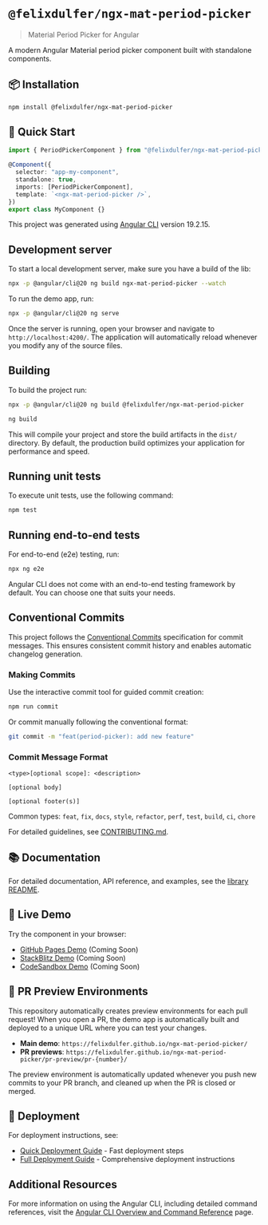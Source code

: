 # `@felixdulfer/ngx-mat-period-picker`

> Material Period Picker for Angular

A modern Angular Material period picker component built with standalone components.

## 📦 Installation

```bash
npm install @felixdulfer/ngx-mat-period-picker
```

## 🚀 Quick Start

```typescript
import { PeriodPickerComponent } from "@felixdulfer/ngx-mat-period-picker";

@Component({
  selector: "app-my-component",
  standalone: true,
  imports: [PeriodPickerComponent],
  template: `<ngx-mat-period-picker />`,
})
export class MyComponent {}
```

This project was generated using [Angular CLI](https://github.com/angular/angular-cli) version 19.2.15.

## Development server

To start a local development server, make sure you have a build of the lib:

```bash
npx -p @angular/cli@20 ng build ngx-mat-period-picker --watch
```

To run the demo app, run:

```bash
npx -p @angular/cli@20 ng serve
```

Once the server is running, open your browser and navigate to `http://localhost:4200/`. The application will automatically reload whenever you modify any of the source files.

## Building

To build the project run:

```bash
npx -p @angular/cli@20 ng build @felixdulfer/ngx-mat-period-picker
```

```bash
ng build
```

This will compile your project and store the build artifacts in the `dist/` directory. By default, the production build optimizes your application for performance and speed.

## Running unit tests

To execute unit tests, use the following command:

```bash
npm test
```

## Running end-to-end tests

For end-to-end (e2e) testing, run:

```bash
npx ng e2e
```

Angular CLI does not come with an end-to-end testing framework by default. You can choose one that suits your needs.

## Conventional Commits

This project follows the [Conventional Commits](https://www.conventionalcommits.org/) specification for commit messages. This ensures consistent commit history and enables automatic changelog generation.

### Making Commits

Use the interactive commit tool for guided commit creation:

```bash
npm run commit
```

Or commit manually following the conventional format:

```bash
git commit -m "feat(period-picker): add new feature"
```

### Commit Message Format

```
<type>[optional scope]: <description>

[optional body]

[optional footer(s)]
```

Common types: `feat`, `fix`, `docs`, `style`, `refactor`, `perf`, `test`, `build`, `ci`, `chore`

For detailed guidelines, see [CONTRIBUTING.md](CONTRIBUTING.md).

## 📚 Documentation

For detailed documentation, API reference, and examples, see the [library README](projects/ngx-mat-period-picker/README.md).

## 🚀 Live Demo

Try the component in your browser:

- [GitHub Pages Demo](https://felixdulfer.github.io/ngx-mat-period-picker/) (Coming Soon)
- [StackBlitz Demo](https://stackblitz.com/edit/angular-ngx-mat-period-picker-demo) (Coming Soon)
- [CodeSandbox Demo](https://codesandbox.io/s/angular-ngx-mat-period-picker-demo) (Coming Soon)

## 🔬 PR Preview Environments

This repository automatically creates preview environments for each pull request! When you open a PR, the demo app is automatically built and deployed to a unique URL where you can test your changes.

- **Main demo**: `https://felixdulfer.github.io/ngx-mat-period-picker/`
- **PR previews**: `https://felixdulfer.github.io/ngx-mat-period-picker/pr-preview/pr-{number}/`

The preview environment is automatically updated whenever you push new commits to your PR branch, and cleaned up when the PR is closed or merged.

## 🚀 Deployment

For deployment instructions, see:

- [Quick Deployment Guide](QUICK_DEPLOY.md) - Fast deployment steps
- [Full Deployment Guide](DEPLOYMENT.md) - Comprehensive deployment instructions

## Additional Resources

For more information on using the Angular CLI, including detailed command references, visit the [Angular CLI Overview and Command Reference](https://angular.dev/tools/cli) page.
